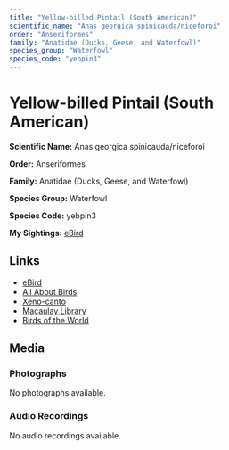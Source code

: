```yaml
---
title: "Yellow-billed Pintail (South American)"
scientific_name: "Anas georgica spinicauda/niceforoi"
order: "Anseriformes"
family: "Anatidae (Ducks, Geese, and Waterfowl)"
species_group: "Waterfowl"
species_code: "yebpin3"
---
```


# Yellow-billed Pintail (South American)

**Scientific Name:** Anas georgica spinicauda/niceforoi

**Order:** Anseriformes

**Family:** Anatidae (Ducks, Geese, and Waterfowl)

**Species Group:** Waterfowl

**Species Code:** yebpin3

**My Sightings:** [eBird](https://ebird.org/lifelist?r=world&time=life&spp=yebpin3)

## Links
* [eBird](https://ebird.org/species/yebpin3) 
* [All About Birds](https://www.allaboutbirds.org/guide/yebpin3) 
* [Xeno-canto](https://www.xeno-canto.org/species/yebpin3) 
* [Macaulay Library](https://search.macaulaylibrary.org/catalog?taxonCode=yebpin3&sort=rating_rank_desc)
* [Birds of the World](https://birdsoftheworld.org/bow/species/yebpin3)

## Media
### Photographs
No photographs available.

### Audio Recordings
No audio recordings available.
